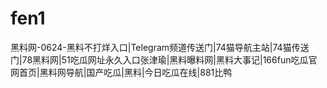 # fen1
黑料网-0624-黑料不打烊入口|Telegram频道传送门|74猫导航主站|74猫传送门|78黑料网|51吃瓜网址永久入口张津瑜|黑料曝料网|黑料大事记|166fun吃瓜官网首页|黑料网导航|国产吃瓜|黑料|今日吃瓜在线|881比鸭
